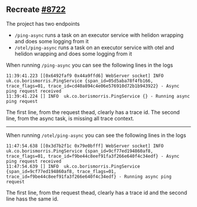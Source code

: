 Recreate [#8722][10]
--

The project has two endpoints
- `/ping-async` runs a task on an executor service with helidon wrapping and does some logging from it
- `/otel/ping-async` runs a task on an executor service with otel and helidon wrapping and does some logging from it 

When running `/ping-async` you can see the following lines in the logs

```
11:39:41.223 [[0x6492faf9 0x44a9ffd6] WebServer socket] INFO  uk.co.borismorris.PingService {span_id=05d5aba78f4fb166, trace_flags=01, trace_id=cd40a894c4e06e576910d72b1b943922} - Async ping request received
11:39:41.224 [] INFO  uk.co.borismorris.PingService {} - Running async ping request
```

The first line, from the request thead, clearly has a trace id. The second line, from the async task, is missing all trace context.

---

When running `/otel/ping-async` you can see the following lines in the logs

```
11:47:54.638 [[0x3d7b2f1c 0x79e0bfff] WebServer socket] INFO  uk.co.borismorris.PingService {span_id=9cf77ed194860af8, trace_flags=01, trace_id=f9be44c8eef91fa3f266e640f4c34edf} - Async ping request received
11:47:54.639 [] INFO  uk.co.borismorris.PingService {span_id=9cf77ed194860af8, trace_flags=01, trace_id=f9be44c8eef91fa3f266e640f4c34edf} - Running async ping request
```

The first line, from the request thead, clearly has a trace id and the second line hass the same id.

[10]: https://github.com/helidon-io/helidon/issues/8722
